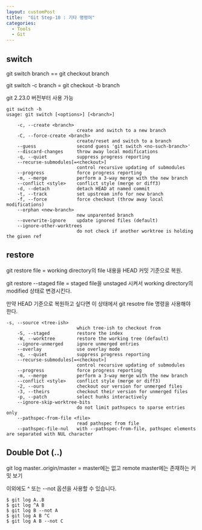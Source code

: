 ```yaml
---
layout: customPost
title:  "Git Step-10 : 기타 명령어"
categories: 
  - Tools
  - Git
---
```



## switch 

git switch branch  == git checkout branch 

git switch -c branch = git checkout -b branch

git 2.23.0 버전부터 사용 가능

```
git switch -h
usage: git switch [<options>] [<branch>]

    -c, --create <branch>
                          create and switch to a new branch
    -C, --force-create <branch>
                          create/reset and switch to a branch
    --guess               second guess 'git switch <no-such-branch>'
    --discard-changes     throw away local modifications
    -q, --quiet           suppress progress reporting
    --recurse-submodules[=<checkout>]
                          control recursive updating of submodules
    --progress            force progress reporting
    -m, --merge           perform a 3-way merge with the new branch
    --conflict <style>    conflict style (merge or diff3)
    -d, --detach          detach HEAD at named commit
    -t, --track           set upstream info for new branch
    -f, --force           force checkout (throw away local modifications)
    --orphan <new-branch>
                          new unparented branch
    --overwrite-ignore    update ignored files (default)
    --ignore-other-worktrees
                          do not check if another worktree is holding the given ref
```



## restore

git restore file = working directory의 file 내용을 HEAD 커밋 기준으로 복원.

git restore --staged file = staged file을 unstaged 시켜서 working directory의 modified 상태로 변경시킨다.

만약 HEAD 기준으로 복원하고 싶다면 이 상태에서 git resotre file 명령을 사용해야 한다. 

```
-s, --source <tree-ish>
                          which tree-ish to checkout from
    -S, --staged          restore the index
    -W, --worktree        restore the working tree (default)
    --ignore-unmerged     ignore unmerged entries
    --overlay             use overlay mode
    -q, --quiet           suppress progress reporting
    --recurse-submodules[=<checkout>]
                          control recursive updating of submodules
    --progress            force progress reporting
    -m, --merge           perform a 3-way merge with the new branch
    --conflict <style>    conflict style (merge or diff3)
    -2, --ours            checkout our version for unmerged files
    -3, --theirs          checkout their version for unmerged files
    -p, --patch           select hunks interactively
    --ignore-skip-worktree-bits
                          do not limit pathspecs to sparse entries only
    --pathspec-from-file <file>
                          read pathspec from file
    --pathspec-file-nul   with --pathspec-from-file, pathspec elements are separated with NUL character
```



## Double Dot (..)

git log master..origin/master =  master에는 없고 remote master에는 존재하는 커밋 보기

이외에도 ^ 또는 --not 옵션을 사용할 수 있습니다.

```null
$ git log A..B  
$ git log ^A B
$ git log B --not A 
$ git log A B ^C
$ git log A B --not C 
```